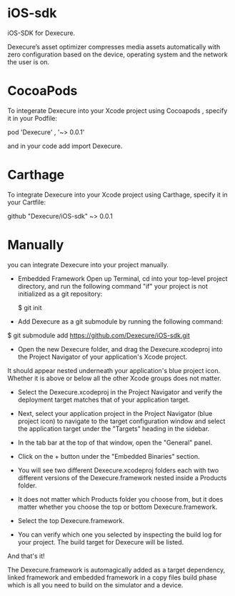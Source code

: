 # iOS-sdk
iOS-SDK for Dexecure.

Dexecure’s asset optimizer compresses media assets automatically with zero configuration based on the device, operating system and the network the user is on.

# CocoaPods
To integerate Dexecure into your Xcode project using Cocoapods , specify it in your Podfile:

pod 'Dexecure' , '~> 0.0.1'

and in your code add import Dexecure.

# Carthage 

To integrate Dexecure into your Xcode project using Carthage, specify it in your Cartfile:

github "Dexecure/iOS-sdk" ~> 0.0.1


# Manually

you can integrate Dexecure into your project manually.

* Embedded Framework
  Open up Terminal, cd into your top-level project directory, and run the following command "if" your project is not        initialized as a git repository:
  
  $ git init
  
* Add Dexecure as a git submodule by running the following command:

$ git submodule add https://github.com/Dexecure/iOS-sdk.git

* Open the new Dexecure folder, and drag the Dexecure.xcodeproj into the Project Navigator of your application's Xcode project.

It should appear nested underneath your application's blue project icon. Whether it is above or below all the other Xcode  groups does not matter.

* Select the Dexecure.xcodeproj in the Project Navigator and verify the deployment target matches that of your application   target.

* Next, select your application project in the Project Navigator (blue project icon) to navigate to the target configuration window and select the application target under the "Targets" heading in the sidebar.

* In the tab bar at the top of that window, open the "General" panel.

* Click on the + button under the "Embedded Binaries" section.

* You will see two different Dexecure.xcodeproj folders each with two different versions of the Dexecure.framework nested inside a Products folder.

* It does not matter which Products folder you choose from, but it does matter whether you choose the top or bottom Dexecure.framework.

* Select the top Dexecure.framework.

* You can verify which one you selected by inspecting the build log for your project. The build target for Dexecure will be listed.

And that's it!

The Dexecure.framework is automagically added as a target dependency, linked framework and embedded framework in a copy files build phase which is all you need to build on the simulator and a device.
